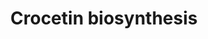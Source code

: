 ---
annotations:
- type: Pathway Ontology
  value: classic metabolic pathway
authors:
- Anwesha
- Susan
- Eweitz
description: Developed by Gramene.org  Source:[http://plantreactome.gramene.org/ Plant
  Reactome].
last-edited: 2021-05-25
organisms:
- Oryza sativa
redirect_from:
- /index.php/Pathway:WP3070
- /instance/WP3070
schema-jsonld:
- '@context': https://schema.org/
  '@id': https://wikipathways.github.io/pathways/WP3070.html
  '@type': Dataset
  creator:
    '@type': Organization
    name: WikiPathways
  description: Developed by Gramene.org  Source:[http://plantreactome.gramene.org/
    Plant Reactome].
  keywords:
  - hydroxy-beta-cyclocitral
  - crocetin
  - picrocrocin
  - hydrogen acceptor
  - hydrogen donor
  - H2O
  - (LOC_OS10G08980.1)
  - UDP-Glc
  - zeaxanthin cleavage
  - O2
  - zeaxanthin
  - UDP
  - crocetin dialdehyde
  - dioxygenase
  license: CC0
  name: Crocetin biosynthesis
seo: CreativeWork
title: Crocetin biosynthesis
wpid: WP3070
---